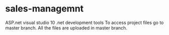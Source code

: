 # sales-managemnt
ASP.net visual studio 10 .net development tools
To access project files go to master branch. All the files are uploaded in master branch.
